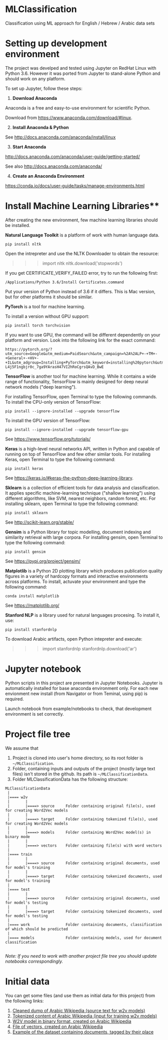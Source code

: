 # MLClassification
Classification using ML approach for English / Hebrew / Arabic data sets


# Setting up development environment


The project was develped and tested using Jupyter on RedHat Linux with Python 3.6. However it was ported from Jupyter to stand-alone Python and should work on any platform.

To set up Jupyter, follow these steps:

1.	**Download Anaconda**

Anaconda is a free and easy-to-use environment for scientific Python. 

Download from  https://www.anaconda.com/download/#linux. 

2.	**Install Anaconda & Python**

See http://docs.anaconda.com/anaconda/install/linux


3.	**Start Anaconda**

http://docs.anaconda.com/anaconda/user-guide/getting-started/

See also http://docs.anaconda.com/anaconda/

4.	**Create an Anaconda Environment**

https://conda.io/docs/user-guide/tasks/manage-environments.html


# Install Machine Learning Libraries**

After creating the new environment, few machine learning libraries should be installed.

**Natural Language Toolkit** is a platform of work with human language data.

`pip install nltk`

Open the intrepreter and use the NLTK Downloader to obtain the resource:

  >>> import nltk
  >>> nltk.download('stopwords')

  If you get CERTIFICATE_VERIFY_FAILED error, try to run the following first:
  
  `/Applications/Python 3.6/Install Certificates.command`

  Put your version of Python instead of 3.6 if it differs.  This is Mac version, but for other platforms it should be similar.

**PyTorch** is a tool for machine learning.

To install a version without GPU support:

`pip install torch torchvision`

If you want to use GPU, the command will be different dependently on your platform and version.
Look into the following link for the exact command:

    https://pytorch.org/?utm_source=Google&utm_medium=PaidSearch&utm_campaign=%2A%2ALP+-+TM+-+General+-+HV+-+IL&utm_adgroup=Installing+PyTorch&utm_keyword=installing%20pytorch&utm_offering=AI&utm_Product=PyTorch&gclid=CjwKCAjwuqfoBRAEEiwAZErCsjorzL_2TSkO8kyBzwjHXz-L4j5F1ngbjr0c_7ga9YArasH47VI2hRoCgrsQAvD_BwE

**TensorFlow** is another tool for machine learning. 
While it contains a wide range of functionality, TensorFlow is mainly designed for deep neural network models ("deep learning").

For installing TensorFlow, open Terminal to type the following commands.
To install the CPU-only version of TensorFlow:

`pip install --ignore-installed --upgrade tensorflow`

To install the GPU version of TensorFlow:

`pip install --ignore-installed --upgrade tensorflow-gpu`

See https://www.tensorflow.org/tutorials/

**Keras** is a high-level neural networks API, written in Python and capable of running on top of TensorFlow and few other similar tools.
For installing Keras, open Terminal to type the following command:

`pip install keras`

See https://keras.io/#keras-the-python-deep-learning-library.

**Sklearn** is a collection of efficient tools for data analysis and classification. It applies specific machine-learning technique ("shallow learning")  using different algorithms, like SVM, nearest neighbors, random forest, etc.
For installing sklearn, open Terminal to type the following command:

`pip install sklearn`

See http://scikit-learn.org/stable/  

**Gensim** is a Python library for topic modelling, document indexing and similarity retrieval with large corpora. 
For installing gensim, open Terminal to type the following command:

`pip install gensim`

See https://pypi.org/project/gensim/

**Matplotlib** is a Python 2D plotting library which produces publication quality figures in a variety of hardcopy formats and interactive environments across platforms. To install, actuvate your environment and type the following command:

`conda install matplotlib`

See https://matplotlib.org/

**Stanford NLP** is a library used for natural languages procesing.  To install it, use:

`pip install stanfordnlp`

To download Arabic artifacts, open Python intepreter and execute:

>>> import stanfordnlp
>>> stanfordnlp.download('ar')

#  **Jupyter notebook**
Python scripts in this project are presented in Jupyter Notebooks. Jupyter is automatically installed for base anaconda environment only. For each new envionment new install (from Navigator or from Teminal, using pip) is required.

Launch notebook from example/notebooks to check, that development environment is set correctly.

# Project file tree
We assume that
1. Project is cloned into user's home directory, so its root folder is `~/MLClassification`.
2. Folder, containing inputs and outputs of the project (mostly large text files) isn't stored in the github. Its path is `~/MLClassificationData`.
3. Folder MLClassificationData has the following structure:
``````
MLClassificationData
 |
 |==== w2v
 |       |
 |       |====> source     Folder containing original file(s), used for creating Word2Vec models
 |       |
 |       |====> target     Folder containing tokenized file(s), used for creating Word2Vec models
 |       |
 |       |====> models     Folder containing Word2Vec model(s) in binary mode
 |       |
 |       |====> vectors    Folder containing file(s) with word vectors
 |
 |==== train
 |       |
 |       |====> source     Folder containing original documents, used for model's training
 |       |
 |       |====> target     Folder containing tokenized documents, used for model's training
 |       
 |==== test
 |       |
 |       |====> source     Folder containing original documents, used for model's testing
 |       |
 |       |====> target     Folder containing tokenized documents, used for model's testing
 |      
 |==== work                Folder containing documents, classification of which should be predicted
 |
 |==== models              Folder containing models, used for document classification
 
 ``````
 *Note: If you need to work with another project file tree you should update notebooks correspondingly.*
 
 # Initial data
 You can get some files (and use them as initial data for this project) from the following links:
 1. [Cleaned dump of Arabic Wikipedia (source text for w2v models)](https://ibm.ent.box.com/file/344972068403)
 2. [Tokenized content of Arabic Wikipedia (input for training w2v models)](https://ibm.ent.box.com/file/344966829805)
 3. [W2V model in binary format, created on Arabic Wikipedia](https://ibm.ent.box.com/file/344964480859)
 4. [File of vectors, created on Arabic Wikipedia](https://ibm.ent.box.com/file/344961720796)
 5. [Example of the dataset containing documents, tagged by their place](https://ibm.ent.box.com/file/344967756393)
 
